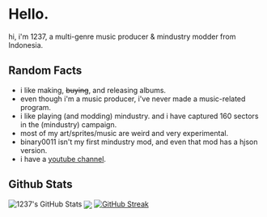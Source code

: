 # Hello.

hi, i'm 1237, a multi-genre music producer & mindustry modder from Indonesia.

## Random Facts

- i like making, ~~buying~~, and releasing albums.
- even though i'm a music producer, i've never made a music-related program.
- i like playing (and modding) mindustry. and i have captured 160 sectors in the (mindustry) campaign.
- most of my art/sprites/music are weird and very experimental.
- binary0011 isn't my first mindustry mod, and even that mod has a hjson version.
- i have a [youtube channel](youtube.com/1237yt).

## Github Stats

![1237's GitHub Stats](https://github-readme-stats.vercel.app/api?username=12three7&show_icons=true&theme=radical)
<a href="https://github.com"><img align="center" src="https://github-readme-stats.vercel.app/api/top-langs/?username=12three7&layout=compact&theme=radical&hide_border=false" /></a>
[![GitHub Streak](http://github-readme-streak-stats.herokuapp.com?user=12three7&hide_border=false&background=141321&ring=FC428C&fire=E8CA43&dates=A7FCF5&currStreakLabel=FFFFFF&sideNums=A7FCF5&currStreakNum=E8CA43&sideLabels=FFFFFF&stroke=FFFFFF)](#)
